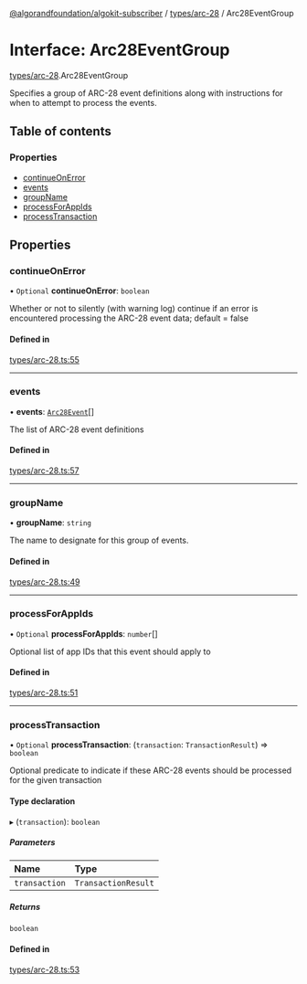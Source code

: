 [@algorandfoundation/algokit-subscriber](../README.md) / [types/arc-28](../modules/types_arc_28.md) / Arc28EventGroup

# Interface: Arc28EventGroup

[types/arc-28](../modules/types_arc_28.md).Arc28EventGroup

Specifies a group of ARC-28 event definitions along with instructions for when to attempt to process the events.

## Table of contents

### Properties

- [continueOnError](types_arc_28.Arc28EventGroup.md#continueonerror)
- [events](types_arc_28.Arc28EventGroup.md#events)
- [groupName](types_arc_28.Arc28EventGroup.md#groupname)
- [processForAppIds](types_arc_28.Arc28EventGroup.md#processforappids)
- [processTransaction](types_arc_28.Arc28EventGroup.md#processtransaction)

## Properties

### continueOnError

• `Optional` **continueOnError**: `boolean`

Whether or not to silently (with warning log) continue if an error is encountered processing the ARC-28 event data; default = false

#### Defined in

[types/arc-28.ts:55](https://github.com/algorandfoundation/algokit-subscriber-ts/blob/main/src/types/arc-28.ts#L55)

---

### events

• **events**: [`Arc28Event`](types_arc_28.Arc28Event.md)[]

The list of ARC-28 event definitions

#### Defined in

[types/arc-28.ts:57](https://github.com/algorandfoundation/algokit-subscriber-ts/blob/main/src/types/arc-28.ts#L57)

---

### groupName

• **groupName**: `string`

The name to designate for this group of events.

#### Defined in

[types/arc-28.ts:49](https://github.com/algorandfoundation/algokit-subscriber-ts/blob/main/src/types/arc-28.ts#L49)

---

### processForAppIds

• `Optional` **processForAppIds**: `number`[]

Optional list of app IDs that this event should apply to

#### Defined in

[types/arc-28.ts:51](https://github.com/algorandfoundation/algokit-subscriber-ts/blob/main/src/types/arc-28.ts#L51)

---

### processTransaction

• `Optional` **processTransaction**: (`transaction`: `TransactionResult`) => `boolean`

Optional predicate to indicate if these ARC-28 events should be processed for the given transaction

#### Type declaration

▸ (`transaction`): `boolean`

##### Parameters

| Name          | Type                |
| :------------ | :------------------ |
| `transaction` | `TransactionResult` |

##### Returns

`boolean`

#### Defined in

[types/arc-28.ts:53](https://github.com/algorandfoundation/algokit-subscriber-ts/blob/main/src/types/arc-28.ts#L53)
